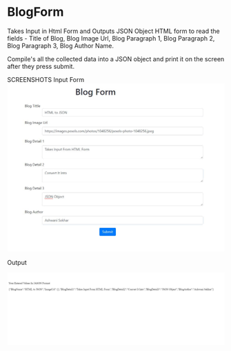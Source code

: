 # BlogForm
Takes Input in Html Form and Outputs JSON Object
HTML form to read the fields - Title of Blog, Blog Image Url, Blog Paragraph 1, Blog Paragraph 2, Blog Paragraph 3, Blog Author Name.

Compile's all the collected data into a JSON object and print it on the screen after they press submit.

SCREENSHOTS
Input Form
![Alt text](json/input.JPG?raw=true "Input form")

Output

![Alt text](json/output.JPG?raw=true "Output")
